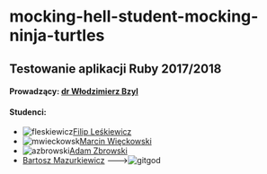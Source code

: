 # mocking-hell-student-mocking-ninja-turtles
## Testowanie aplikacji Ruby 2017/2018
#### Prowadzący: [dr Włodzimierz Bzyl](https://github.com/wbzyl)
#### Studenci: 
* ![fleskiewicz](https://avatars3.githubusercontent.com/u/16317532?s=40&v=4)[Filip Leśkiewicz](https://github.com/fleskiewicz)
* ![mwieckowsk](https://avatars1.githubusercontent.com/u/32486835?s=40&v=4)[Marcin Więckowski](https://github.com/mwieckowsk)
* ![azbrowski](https://avatars0.githubusercontent.com/u/32486117?s=40&v=4)[Adam Zbrowski](https://github.com/azbrowski)
* [Bartosz Mazurkiewicz](https://github.com/GitGod)
--->![gitgod](https://avatars1.githubusercontent.com/u/16317542?s=40&v=4)

